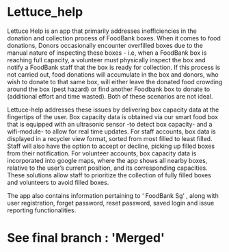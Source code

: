 # Lettuce_help

Lettuce Help is an app that primarily addresses inefficiencies in the donation and collection process of FoodBank boxes.  When it comes to food donations,  Donors occasionally encounter overfilled boxes due to the manual nature of inspecting these boxes - i.e, when a FoodBank box is reaching full capacity, a volunteer must physically inspect the box and notify a FoodBank staff that the box is ready for collection. If this process is not carried out, food donations will accumulate in the box and donors, who wish to donate to that same box, will either leave the donated food crowding around the box (pest hazard) or find another Foodbank box to donate to (additional effort and time wasted).  Both of these scenarios are not ideal. 

Lettuce-help addresses these issues by delivering box capacity data at the fingertips of the user. Box capacity data is obtained via our smart food box that is equipped with an ultrasonic sensor -to detect box capacity- and a wifi-module- to allow for real time updates. For staff accounts, box data is displayed in a recycler view format, sorted from most filled to least filled. Staff will also have the option to accept or decline, picking up filled boxes from their notification. For volunteer accounts, box capacity data is incorporated into google maps, where the app shows all nearby boxes, relative to the user’s current position, and its corresponding capacities.  These solutions allow staff to prioritize the collection of fully filled boxes and volunteers to avoid filled boxes. 

The app also contains information pertaining to ‘ FoodBank Sg’ , along with user registration, forget password, reset password, saved login and issue reporting functionalities. 

#  See final branch : 'Merged'
